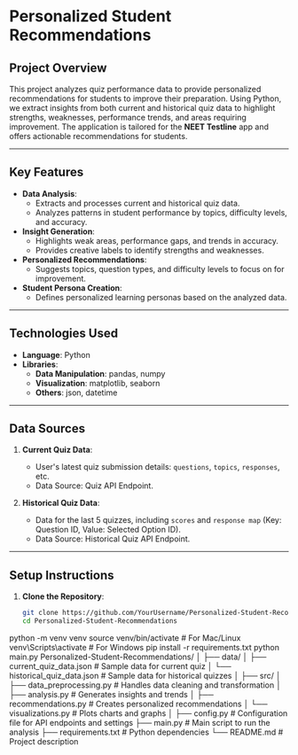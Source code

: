 # **Personalized Student Recommendations**

## **Project Overview**

This project analyzes quiz performance data to provide personalized recommendations for students to improve their preparation. Using Python, we extract insights from both current and historical quiz data to highlight strengths, weaknesses, performance trends, and areas requiring improvement. The application is tailored for the **NEET Testline** app and offers actionable recommendations for students.

---

## **Key Features**
- **Data Analysis**: 
  - Extracts and processes current and historical quiz data.
  - Analyzes patterns in student performance by topics, difficulty levels, and accuracy.
- **Insight Generation**:
  - Highlights weak areas, performance gaps, and trends in accuracy.
  - Provides creative labels to identify strengths and weaknesses.
- **Personalized Recommendations**:
  - Suggests topics, question types, and difficulty levels to focus on for improvement.
- **Student Persona Creation**:
  - Defines personalized learning personas based on the analyzed data.

---

## **Technologies Used**
- **Language**: Python
- **Libraries**:
  - **Data Manipulation**: pandas, numpy
  - **Visualization**: matplotlib, seaborn
  - **Others**: json, datetime

---

## **Data Sources**
1. **Current Quiz Data**:
   - User's latest quiz submission details: `questions`, `topics`, `responses`, etc.
   - Data Source: Quiz API Endpoint.
   
2. **Historical Quiz Data**:
   - Data for the last 5 quizzes, including `scores` and `response map` (Key: Question ID, Value: Selected Option ID).
   - Data Source: Historical Quiz API Endpoint.

---

## **Setup Instructions**
1. **Clone the Repository**:
   ```bash
   git clone https://github.com/YourUsername/Personalized-Student-Recommendations.git
   cd Personalized-Student-Recommendations
python -m venv venv
source venv/bin/activate   # For Mac/Linux
venv\Scripts\activate      # For Windows
pip install -r requirements.txt
python main.py
Personalized-Student-Recommendations/
│
├── data/
│   ├── current_quiz_data.json  # Sample data for current quiz
│   └── historical_quiz_data.json  # Sample data for historical quizzes
│
├── src/
│   ├── data_preprocessing.py  # Handles data cleaning and transformation
│   ├── analysis.py  # Generates insights and trends
│   ├── recommendations.py  # Creates personalized recommendations
│   └── visualizations.py  # Plots charts and graphs
│
├── config.py  # Configuration file for API endpoints and settings
├── main.py  # Main script to run the analysis
├── requirements.txt  # Python dependencies
└── README.md  # Project description
